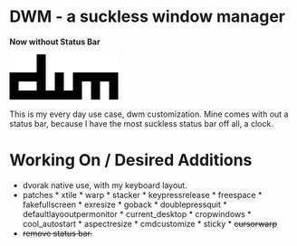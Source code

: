 DWM - a suckless window manager
===============================

__Now without Status Bar__

![DWM](./.img/dwm.png)

This is my every day use case, dwm customization.
Mine comes with out a status bar, because I have the most
suckless status bar off all, a clock.

# Working On / Desired Additions

- dvorak native use, with my keyboard layout.
- patches
        * xtile
        * warp
        * stacker
        * keypressrelease
        * freespace
        * fakefullscreen
        * exresize
        * goback
        * doublepressquit
        * defaultlayooutpermonitor
        * current_desktop
        * cropwindows
        * cool_autostart
        * aspectresize
        * cmdcustomize
        * sticky
        * ~~cursorwarp~~
- ~~remove status bar.~~
